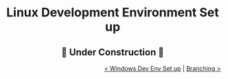 <h1 style="font-weight:bold" align="center">Linux Development Environment Set up</h1>

<h2 align="center">🚧 Under Construction 🚧</h2>

<div align="right">

   [< Windows Dev Env Set up](./WindowsDevEnvSetup.md) | [Branching >](./../Branching.md)
   <br/>
</div>
